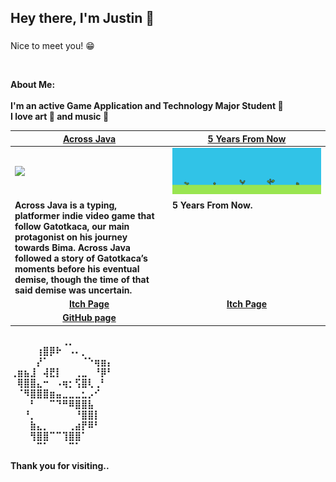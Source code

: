 ### 
<h2>Hey there, I'm Justin 🖖</h2>

###
Nice to meet you! 😁

<br>

<b>About Me:</br>
<br>
I'm an active Game Application and Technology Major Student 👾
<br>
I love art 🎑 and music 🎸

<table width="100%">
  <thead>
    <tr>
      <th width="50%" align="center"><a href="https://github.com/Felixwijaya04/Across-Java">Across Java</a></th>
     <th width="50%" align="center"><a href="">5 Years From Now</a></th>
    </tr>
  </thead>
  <tbody>
    <tr>
      <td><img src="https://github.com/Elquiorra/Elquiorra/blob/main/Across-Java.gif"/></td>
      <td><img src="https://github.com/Elquiorra/Elquiorra/blob/main/Plant Growth.gif"/></td>
    </tr>
    <tr>
      <td valign="text-top">Across Java is a typing, platformer indie video game that follow Gatotkaca, our main protagonist on his journey towards Bima. Across Java followed a story of Gatotkaca’s moments before his eventual demise, though the time of that said demise was uncertain.</td>
     <td valign="text-top">5 Years From Now.</td>
    </tr>
    <tr>
      <td align="center"><a href="https://juan-xavier.itch.io/across-java">Itch Page</td>
      <td align="center"><a href="https://juan-xavier.itch.io/5-year-from-now">Itch Page</td>
    </tr>
    <tr>
      <td align="center"><a href="https://github.com/Felixwijaya04/Across-Java">GitHub page</td>
    </tr>
  </tbody>
</table>


⠀⠀⠀⠀⠀⠀⠀⠀⢀⡀⠀⠀⠀⠀⠀⠀⠀⠀⠀<br>
⠀⠀⠀⠀⢰⣿⡿⠗⠀⠠⠄⡀⠀⠀⠀⠀<br>
⠀⠀⠀⠀⡜⠁⠀⠀⠀⠀⠀⠈⠑⢶⣶⡄<br>
⢀⣶⣦⣸⠀⢼⣟⡇⠀⠀⢀⣀⠀⠘⡿⠃<br>
⠀⢿⣿⣿⣄⠒⠀⠠⢶⡂⢫⣿⢇⢀⠃⠀<br>
⠀⠈⠻⣿⣿⣿⣶⣤⣀⣀⣀⣂⡠⠊⠀⠀<br>
⠀⠀⠀⠃⠀⠀⠉⠙⠛⠿⣿⣿⣧⠀⠀⠀<br>
⠀⠀⠘⡀⠀⠀⠀⠀⠀⠀⠘⣿⣿⡇⠀⠀<br>
⠀⠀⠀⣷⣄⡀⠀⠀⠀⢀⣴⡟⠿⠃⠀⠀<br>
⠀⠀⠀⢻⣿⣿⠉⠉⢹⣿⣿⠁⠀⠀⠀⠀<br>
⠀⠀⠀⠀⠉⠁⠀⠀⠀⠉⠁⠀⠀⠀⠀⠀<br>

Thank you for visiting..
